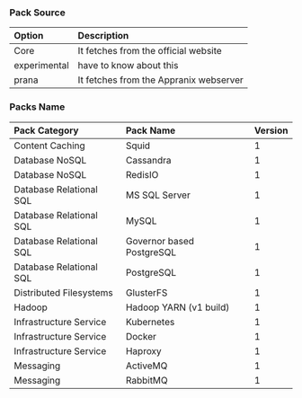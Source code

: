 ### Pack Source

| Option | Description |
| :------------- | :------------- |
| Core | It fetches from the official website |
| experimental | have to know about this |
| prana | It fetches from the Appranix webserver |

### Packs Name

| Pack Category | Pack Name | Version |    
| :------------- | :------------- |  :------------- |
| Content Caching | Squid | 1 |
| Database NoSQL | Cassandra | 1 |
| Database NoSQL | RedisIO | 1 |
| Database Relational SQL | MS SQL Server | 1 |
| Database Relational SQL | MySQL | 1 |
| Database Relational SQL | Governor based PostgreSQL | 1 |
| Database Relational SQL | PostgreSQL | 1 |
| Distributed Filesystems | GlusterFS | 1 |
| Hadoop | Hadoop YARN (v1 build) | 1 |
| Infrastructure Service | Kubernetes | 1 |
| Infrastructure Service | Docker | 1 |
| Infrastructure Service | Haproxy | 1 |
| Messaging | ActiveMQ | 1 |
| Messaging | RabbitMQ | 1 |
